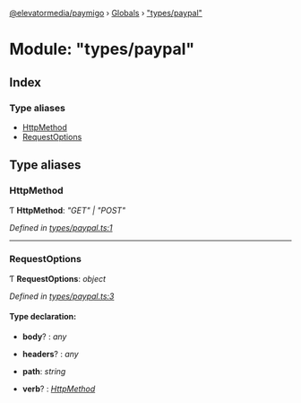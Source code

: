 [@elevatormedia/paymigo](../README.md) › [Globals](../globals.md) › ["types/paypal"](_types_paypal_.md)

# Module: "types/paypal"

## Index

### Type aliases

-   [HttpMethod](_types_paypal_.md#httpmethod)
-   [RequestOptions](_types_paypal_.md#requestoptions)

## Type aliases

### HttpMethod

Ƭ **HttpMethod**: _"GET" | "POST"_

_Defined in [types/paypal.ts:1](https://github.com/ELEVATORmedia/paymigo/blob/396f1ec/src/types/paypal.ts#L1)_

---

### RequestOptions

Ƭ **RequestOptions**: _object_

_Defined in [types/paypal.ts:3](https://github.com/ELEVATORmedia/paymigo/blob/396f1ec/src/types/paypal.ts#L3)_

#### Type declaration:

-   **body**? : _any_

-   **headers**? : _any_

-   **path**: _string_

-   **verb**? : _[HttpMethod](_types_paypal_.md#httpmethod)_
